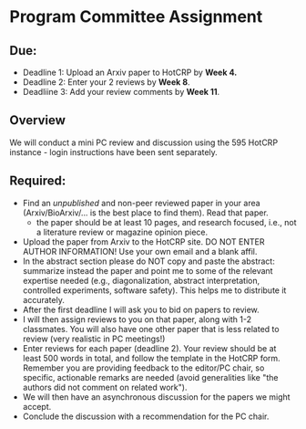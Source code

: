 # Program Committee Assignment

## Due:

- Deadline 1: Upload an Arxiv paper to HotCRP by **Week 4.**
- Deadline 2: Enter your 2 reviews by **Week 8**. 
- Deadliine 3: Add your review comments by **Week 11**.

## Overview

We will conduct a mini PC review and discussion using the 595 HotCRP instance - login instructions have been sent separately. 

## Required:

- Find  an *unpublished* and non-peer reviewed paper in your area (Arxiv/BioArxiv/... is the best place to find them). Read that paper.
  - the paper should be at least 10 pages, and research focused, i.e., not a literature review or magazine opinion piece. 
- Upload the paper from Arxiv to the HotCRP site. DO NOT ENTER AUTHOR INFORMATION! Use your own email and a blank affil.
- In the abstract section please do NOT copy and paste the abstract: summarize instead the paper and point me to some of the relevant expertise needed (e.g., diagonalization, abstract interpretation, controlled experiments, software safety). This helps me to distribute it accurately.
- After the first deadline I will ask you to bid on papers to review.
- I will then assign reviews to you on that paper, along with 1-2 classmates. You will also have one other paper that is less related to review (very realistic in PC meetings!)
- Enter reviews for each paper (deadline 2). Your review should be at least 500 words in total, and follow the template in the HotCRP form. Remember you are providing feedback to the editor/PC chair, so specific, actionable remarks are needed (avoid generalities like "the authors did not comment on related work").
-  We will then have an asynchronous discussion for the papers we might accept. 
- Conclude the discussion with a recommendation for the PC chair.
